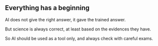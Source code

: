 ## Everything has a beginning
AI does not give the right answer, it gave the trained answer.

But science is always correct, at least based on the evidences they have. 

So AI should be used as a tool only, and always check with careful exams. 
